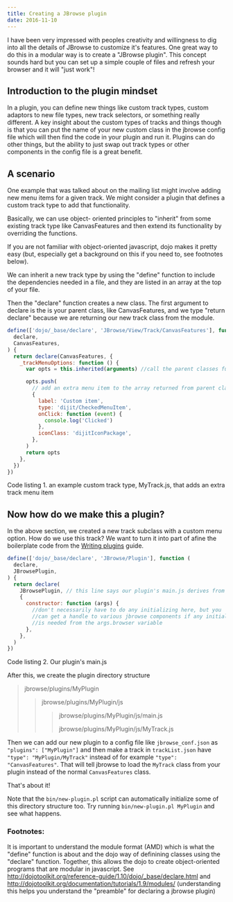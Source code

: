 ```yaml
---
title: Creating a JBrowse plugin
date: 2016-11-10
---
```


I have been very impressed with peoples creativity and willingness to
dig into all the details of JBrowse to customize it's features. One
great way to do this in a modular way is to create a "JBrowse plugin".
This concept sounds hard but you can set up a simple couple of files and
refresh your browser and it will "just work"!

## Introduction to the plugin mindset

In a plugin, you can define new things like custom track types, custom
adaptors to new file types, new track selectors, or something really
different. A key insight about the custom types of tracks and things
though is that you can put the name of your new custom class in the
jbrowse config file which will then find the code in your plugin and run
it. Plugins can do other things, but the ability to just swap out track
types or other components in the config file is a great benefit.

## A scenario

One example that was talked about on the mailing list might involve
adding new menu items for a given track. We might consider a plugin that
defines a custom track type to add that functionality.

Basically, we can use object- oriented principles to "inherit" from some
existing track type like CanvasFeatures and then extend its
functionality by overriding the functions.

If you are not familiar with object-oriented javascript, dojo makes it
pretty easy (but, especially get a background on this if you need to,
see footnotes below).

We can inherit a new track type by using the "define" function to
include the dependencies needed in a file, and they are listed in an
array at the top of your file.

Then the "declare" function creates a new class. The first argument to
declare is the is your parent class, like CanvasFeatures, and we type
"return declare" because we are returning our new track class from the
module.

```js
define(['dojo/_base/declare', 'JBrowse/View/Track/CanvasFeatures'], function (
  declare,
  CanvasFeatures,
) {
  return declare(CanvasFeatures, {
    _trackMenuOptions: function () {
      var opts = this.inherited(arguments) //call the parent classes function

      opts.push(
        // add an extra menu item to the array returned from parent class function
        {
          label: 'Custom item',
          type: 'dijit/CheckedMenuItem',
          onClick: function (event) {
            console.log('Clicked')
          },
          iconClass: 'dijitIconPackage',
        },
      )
      return opts
    },
  })
})
```

Code listing 1. an example custom track type, MyTrack.js, that adds an
extra track menu item

## Now how do we make this a plugin?

In the above section, we created a new track subclass with a custom menu
option. How do we use this track? We want to turn it into part of afine
the boilerplate code from the [Writing
plugins](http://gmod.org/wiki/JBrowse_Configuration_Guide#Writing_JBrowse_Plugins)
guide.

```js
define(['dojo/_base/declare', 'JBrowse/Plugin'], function (
  declare,
  JBrowsePlugin,
) {
  return declare(
    JBrowsePlugin, // this line says our plugin's main.js derives from the "JBrowse/Plugin" base class
    {
      constructor: function (args) {
        //don't necessarily have to do any initializing here, but you
        //can get a handle to various jbrowse components if any initialization
        //is needed from the args.browser variable
      },
    },
  )
})
```

Code listing 2. Our plugin's main.js

After this, we create the plugin directory structure

> jbrowse/plugins/MyPlugin
>
> > jbrowse/plugins/MyPlugin/js
> >
> > > jbrowse/plugins/MyPlugin/js/main.js
> > >
> > > jbrowse/plugins/MyPlugin/js/MyTrack.js

Then we can add our new plugin to a config file like `jbrowse_conf.json`
as `"plugins": ["MyPlugin"]` and then make a track in `trackList.json`
have `"type": "MyPlugin/MyTrack"` instead of for
example `"type": "CanvasFeatures"`. That will tell jbrowse to load the
`MyTrack` class from your plugin instead of the normal `CanvasFeatures`
class.

That's about it!

Note that the `bin/new-plugin.pl` script can automatically initialize some
of this directory structure too. Try running `bin/new-plugin.pl MyPlugin` and see what happens.

### Footnotes:

It is important to understand the module format (AMD) which is what the
"define" function is about and the dojo way of definining classes using
the "declare" function. Together, this allows the dojo to create
object-oriented programs that are modular in javascript. See
http://dojotoolkit.org/reference-guide/1.10/dojo/_base/declare.html
and http://dojotoolkit.org/documentation/tutorials/1.9/modules/
(understanding this helps you understand the "preamble" for declaring a
jbrowse plugin)
